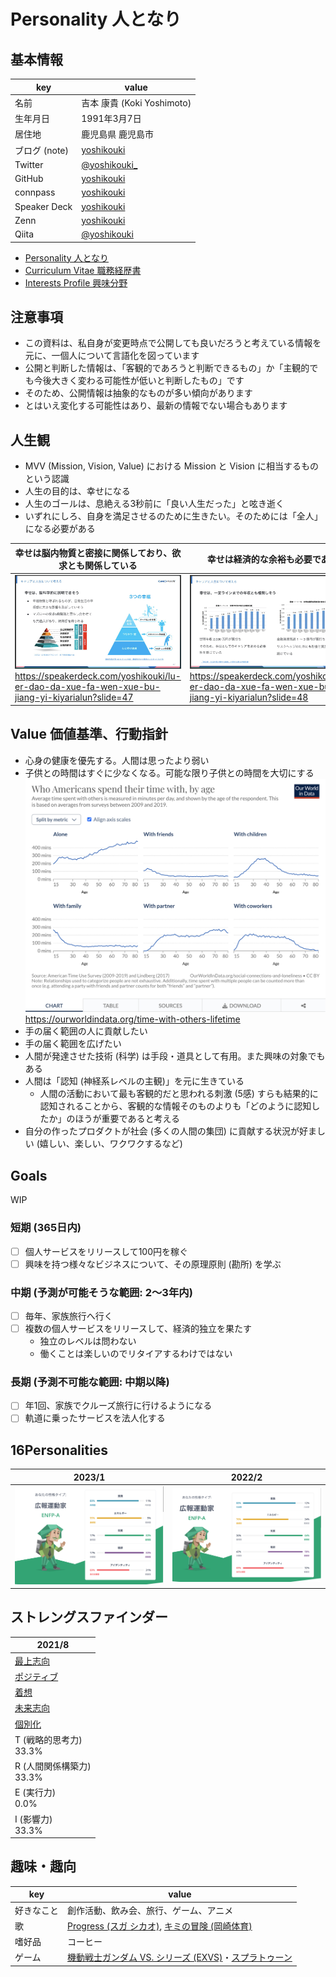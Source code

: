 # Personality 人となり

## 基本情報

| key | value |
| ------- | ------- |
| 名前 | 吉本 康貴 (Koki Yoshimoto) |
| 生年月日 | 1991年3月7日 |
| 居住地 | 鹿児島県 鹿児島市 |
| ブログ (note) | [yoshikouki](https://note.com/yoshikouki) |
| Twitter | [@yoshikouki_](https://twitter.com/yoshikouki_) |
| GitHub | [yoshikouki](https://github.com/yoshikouki) |
| connpass | [yoshikouki](https://connpass.com/user/yoshikouki/) |
| Speaker Deck | [yoshikouki](https://speakerdeck.com/yoshikouki) |
| Zenn | [yoshikouki](https://zenn.dev/yoshikouki) |
| Qiita | [@yoshikouki](https://qiita.com/yoshikouki) |

- [Personality 人となり](../Personality/)
- [Curriculum Vitae 職務経歴書](../Curriculum-Vitae/)
- [Interests Profile 興味分野](../Interests-Profile/)

## 注意事項

- この資料は、私自身が変更時点で公開しても良いだろうと考えている情報を元に、一個人について言語化を図っています
- 公開と判断した情報は、「客観的であろうと判断できるもの」か「主観的でも今後大きく変わる可能性が低いと判断したもの」です
- そのため、公開情報は抽象的なものが多い傾向があります
- とはいえ変化する可能性はあり、最新の情報でない場合もあります

## 人生観

- MVV (Mission, Vision, Value) における Mission と Vision に相当するものという認識
- 人生の目的は、幸せになる
- 人生のゴールは、息絶える3秒前に「良い人生だった」と呟き逝く
- いずれにしろ、自身を満足させるのために生きたい。そのためには「全人」になる必要がある

| 幸せは脳内物質と密接に関係しており、欲求とも関係している | 幸せは経済的な余裕も必要である |
| ------- | ------- |
| ![脳科学的な幸せについて](../images/Neuroscientific-Happiness.png)<br />https://speakerdeck.com/yoshikouki/lu-er-dao-da-xue-fa-wen-xue-bu-jiang-yi-kiyarialun?slide=47 | ![幸せと金融資産について](../images/Happiness-and-Financial-Assets.png)<br />https://speakerdeck.com/yoshikouki/lu-er-dao-da-xue-fa-wen-xue-bu-jiang-yi-kiyarialun?slide=48 |

## Value 価値基準、行動指針

- 心身の健康を優先する。人間は思ったより弱い
- 子供との時間はすぐに少なくなる。可能な限り子供との時間を大切にする
  ![年齢と誰と過ごすのかの推移](../images/who_americans_spend_their_time_with_by_age.png)
  https://ourworldindata.org/time-with-others-lifetime
- 手の届く範囲の人に貢献したい
- 手の届く範囲を広げたい
- 人間が発達させた技術 (科学) は手段・道具として有用。また興味の対象でもある
- 人間は「認知 (神経系レベルの主観)」を元に生きている
  - 人間の活動において最も客観的だと思われる刺激 (5感) すらも結果的に認知されることから、客観的な情報そのものよりも「どのように認知したか」のほうが重要であると考える
- 自分の作ったプロダクトが社会 (多くの人間の集団) に貢献する状況が好ましい (嬉しい、楽しい、ワクワクするなど)

## Goals

WIP

### 短期 (365日内)

- [ ] 個人サービスをリリースして100円を稼ぐ
- [ ] 興味を持つ様々なビジネスについて、その原理原則 (勘所) を学ぶ

### 中期 (予測が可能そうな範囲: 2〜3年内)

- [ ] 毎年、家族旅行へ行く
- [ ] 複数の個人サービスをリリースして、経済的独立を果たす
  - 独立のレベルは問わない
  - 働くことは楽しいのでリタイアするわけではない

### 長期 (予測不可能な範囲: 中期以降)

- [ ] 年1回、家族でクルーズ旅行に行けるようになる
- [ ] 軌道に乗ったサービスを法人化する

## 16Personalities

| 2023/1 | 2022/2 |
| ------- | ------- |
| ![2023/01に16Personalitiesを診断した結果](../images/16Personalities-2023-01-06.png) | ![2022/02に16Personalitiesを診断した結果](../images/16Personalities-2022-02-17.png) |

## ストレングスファインダー

| 2021/8 |
| ------- |
| [最上志向](https://dk9zyhfatdvcy.cloudfront.net/public/pdf/ja-JP/Maximizer.pdf) |
| [ポジティブ](https://dk9zyhfatdvcy.cloudfront.net/public/pdf/ja-JP/Positivity.pdf) |
| [着想](https://dk9zyhfatdvcy.cloudfront.net/public/pdf/ja-JP/Ideation.pdf) |
| [未来志向](https://dk9zyhfatdvcy.cloudfront.net/public/pdf/ja-JP/Futuristic.pdf) |
| [個別化](https://dk9zyhfatdvcy.cloudfront.net/public/pdf/ja-JP/Individualization.pdf) |
|T (戦略的思考力)<br />33.3% |
|R (人間関係構築力)<br />33.3% |
|E (実行力)<br />0.0% |
|I (影響力)<br />33.3% |

## 趣味・趣向

| key | value |
| ------- | ------- |
| 好きなこと | 創作活動、飲み会、旅行、ゲーム、アニメ |
| 歌 | [Progress (スガ シカオ)](https://www.youtube.com/watch?v=Aw3l547PNP4), [キミの冒険 (岡崎体育)](https://www.sonymusic.co.jp/artist/okazakitaiiku/discography/SEXX01728B00Z) |
| 嗜好品 | コーヒー |
| ゲーム | [機動戦士ガンダム VS. シリーズ (EXVS)](https://gundam-vs.jp/extreme)・[スプラトゥーン](https://www.nintendo.co.jp/switch/av5ja) |
